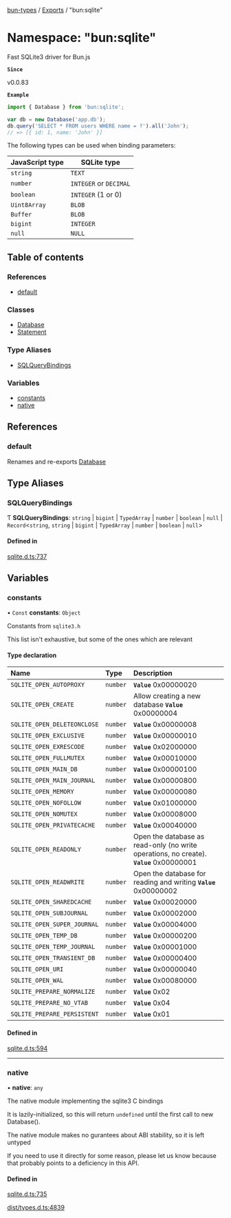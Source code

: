 [bun-types](../README.md) / [Exports](../modules.md) / "bun:sqlite"

# Namespace: "bun:sqlite"

Fast SQLite3 driver for Bun.js

**`Since`**

v0.0.83

**`Example`**

```ts
import { Database } from 'bun:sqlite';

var db = new Database('app.db');
db.query('SELECT * FROM users WHERE name = ?').all('John');
// => [{ id: 1, name: 'John' }]
```

The following types can be used when binding parameters:

| JavaScript type | SQLite type |
| -------------- | ----------- |
| `string` | `TEXT` |
| `number` | `INTEGER` or `DECIMAL` |
| `boolean` | `INTEGER` (1 or 0) |
| `Uint8Array` | `BLOB` |
| `Buffer` | `BLOB` |
| `bigint` | `INTEGER` |
| `null` | `NULL` |

## Table of contents

### References

- [default](bun_sqlite_.md#default)

### Classes

- [Database](../classes/bun_sqlite_.Database.md)
- [Statement](../classes/bun_sqlite_.Statement.md)

### Type Aliases

- [SQLQueryBindings](bun_sqlite_.md#sqlquerybindings)

### Variables

- [constants](bun_sqlite_.md#constants)
- [native](bun_sqlite_.md#native)

## References

### default

Renames and re-exports [Database](../classes/bun_sqlite_.Database.md)

## Type Aliases

### SQLQueryBindings

Ƭ **SQLQueryBindings**: `string` \| `bigint` \| `TypedArray` \| `number` \| `boolean` \| ``null`` \| `Record`<`string`, `string` \| `bigint` \| `TypedArray` \| `number` \| `boolean` \| ``null``\>

#### Defined in

[sqlite.d.ts:737](https://github.com/valgaze/bun-types/blob/5e53f27/sqlite.d.ts#L737)

## Variables

### constants

• `Const` **constants**: `Object`

Constants from `sqlite3.h`

This list isn't exhaustive, but some of the ones which are relevant

#### Type declaration

| Name | Type | Description |
| :------ | :------ | :------ |
| `SQLITE_OPEN_AUTOPROXY` | `number` | **`Value`**  0x00000020 |
| `SQLITE_OPEN_CREATE` | `number` | Allow creating a new database  **`Value`**  0x00000004 |
| `SQLITE_OPEN_DELETEONCLOSE` | `number` | **`Value`**  0x00000008 |
| `SQLITE_OPEN_EXCLUSIVE` | `number` | **`Value`**  0x00000010 |
| `SQLITE_OPEN_EXRESCODE` | `number` | **`Value`**  0x02000000 |
| `SQLITE_OPEN_FULLMUTEX` | `number` | **`Value`**  0x00010000 |
| `SQLITE_OPEN_MAIN_DB` | `number` | **`Value`**  0x00000100 |
| `SQLITE_OPEN_MAIN_JOURNAL` | `number` | **`Value`**  0x00000800 |
| `SQLITE_OPEN_MEMORY` | `number` | **`Value`**  0x00000080 |
| `SQLITE_OPEN_NOFOLLOW` | `number` | **`Value`**  0x01000000 |
| `SQLITE_OPEN_NOMUTEX` | `number` | **`Value`**  0x00008000 |
| `SQLITE_OPEN_PRIVATECACHE` | `number` | **`Value`**  0x00040000 |
| `SQLITE_OPEN_READONLY` | `number` | Open the database as read-only (no write operations, no create).  **`Value`**  0x00000001 |
| `SQLITE_OPEN_READWRITE` | `number` | Open the database for reading and writing  **`Value`**  0x00000002 |
| `SQLITE_OPEN_SHAREDCACHE` | `number` | **`Value`**  0x00020000 |
| `SQLITE_OPEN_SUBJOURNAL` | `number` | **`Value`**  0x00002000 |
| `SQLITE_OPEN_SUPER_JOURNAL` | `number` | **`Value`**  0x00004000 |
| `SQLITE_OPEN_TEMP_DB` | `number` | **`Value`**  0x00000200 |
| `SQLITE_OPEN_TEMP_JOURNAL` | `number` | **`Value`**  0x00001000 |
| `SQLITE_OPEN_TRANSIENT_DB` | `number` | **`Value`**  0x00000400 |
| `SQLITE_OPEN_URI` | `number` | **`Value`**  0x00000040 |
| `SQLITE_OPEN_WAL` | `number` | **`Value`**  0x00080000 |
| `SQLITE_PREPARE_NORMALIZE` | `number` | **`Value`**  0x02 |
| `SQLITE_PREPARE_NO_VTAB` | `number` | **`Value`**  0x04 |
| `SQLITE_PREPARE_PERSISTENT` | `number` | **`Value`**  0x01 |

#### Defined in

[sqlite.d.ts:594](https://github.com/valgaze/bun-types/blob/5e53f27/sqlite.d.ts#L594)

___

### native

• **native**: `any`

The native module implementing the sqlite3 C bindings

It is lazily-initialized, so this will return `undefined` until the first
call to new Database().

The native module makes no gurantees about ABI stability, so it is left
untyped

If you need to use it directly for some reason, please let us know because
that probably points to a deficiency in this API.

#### Defined in

[sqlite.d.ts:735](https://github.com/valgaze/bun-types/blob/5e53f27/sqlite.d.ts#L735)

[dist/types.d.ts:4839](https://github.com/valgaze/bun-types/blob/5e53f27/dist/types.d.ts#L4839)
